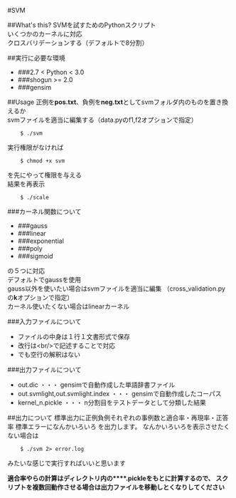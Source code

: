 #SVM

##What's this?
SVMを試すためのPythonスクリプト  
いくつかのカーネルに対応  
クロスバリデーションする（デフォルトで8分割）  

##実行に必要な環境
* ###2.7 &lt; Python &lt; 3.0
* ###shogun &gt;= 2.0
* ###gensim

##Usage
正例を**pos.txt**、負例を**neg.txt**としてsvmフォルダ内のものを置き換えるか  
svmファイルを適当に編集する（data.pyのf1,f2オプションで指定）

        $ ./svm

実行権限がなければ

        $ chmod +x svm

を先にやって権限を与える  
結果を再表示

        $ ./scale

###カーネル関数について
* ###gauss
* ###linear
* ###exponential
* ###poly
* ###sigmoid

の５つに対応  
デフォルトでgaussを使用  
gauss以外を使いたい場合はsvmファイルを適当に編集
（cross\_validation.pyの**k**オプションで指定）  
カーネル使いたくない場合はlinearカーネル  

###入力ファイルについて
* ファイルの中身は１行１文書形式で保存
* 改行は&lt;br/&gt;で記述することで対応
* でも空行の解釈はない

###出力ファイルについて
* out.dic ・・・ gensimで自動作成した単語辞書ファイル
* out.svmlight,out.svmlight.index ・・・ gensimで自動作成したコーパス
* kernel\_n.pickle ・・・ n分割目をテストデータとして分類した結果

##出力について
標準出力に正例負例それぞれの事例数と適合率・再現率・正答率
標準エラーになんかいろいろ
を出力します。
なんかいろいろを表示させたくない場合は

        $ ./svm 2> error.log

みたいな感じで実行すればいいと思います

__適合率やらの計算はディレクトリ内の\*\*\*\*.pickleをもとに計算するので、
スクリプトを複数回動作させる場合は出力ファイルを移動しとくなりしてください__
